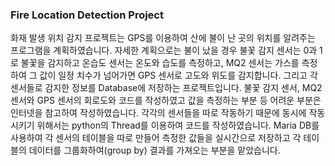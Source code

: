 ### Fire Location Detection Project

 화재 발생 위치 감지 프로젝트는 GPS를 이용하여 산에 불이 난 곳의 위치를 알려주는 프로그램을 계획하였습니다. 
 자세한 계획으로는 불이 났을 경우 불꽃 감지 센서는 0과 1로 불꽃을 감지하고 온습도 센서는 온도와 습도를 측정하고, MQ2 센서는 가스를 측정하여 그 값이 일정 치수가 넘어가면 GPS 센서로 고도와 위도를 감지합니다. 
 그리고 각 센서들로 감지한 정보를 Database에 저장하는 프로젝트입니다. 
 불꽃 감지 센서, MQ2 센서와 GPS 센서의 회로도와 코드를 작성하였고 값을 측정하는 부분 등 어려운 부분은 인터넷을 참고하여 작성하였습니다. 
 각각의 센서들을 따로 작동하기 때문에 동시에 작동시키기 위해서는 python의 Thread를 이용하여 코드를 작성하였습니다. 
 Maria DB를 사용하여 각 센서의 테이블을 따로 만들어 측정한 값들을 실시간으로 저장하고 각 테이블의 데이터를 그룹화하여(group by) 결과를 가져오는 부분을 맡았습니다. 
